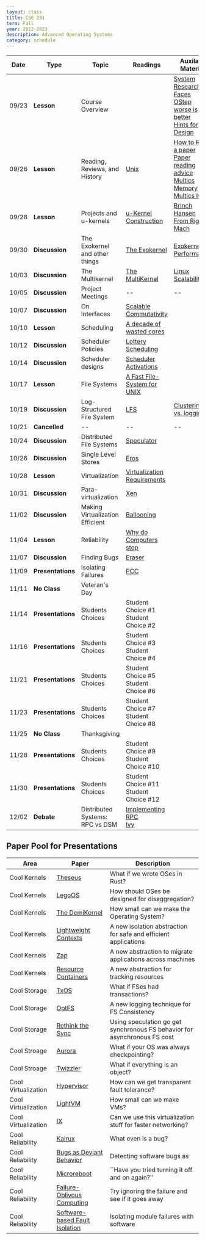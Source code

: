 ```yaml
---
layout: class
title: CSE 231
term: Fall
year: 2022-2023
description: Advanced Operating Systems
category: schedule
---
```


|    Date   | Type | Topic | Readings | Auxilary Material |   Due  |
|-----------|------|-------|----------|----------|--------|
| 09/23 | **Lesson**     | Course Overview                          |                                                                                   | [System Research Faces](https://www.usenix.org/legacy/event/hotos05/final_papers_backup/red_team/red_html/paper.html#foot32)<br />[OStep](http://www.ostep.org)<br />[worse is better](https://www.dreamsongs.com/WorseIsBetter.html)<br />[Hints for Design](https://www.microsoft.com/en-us/research/wp-content/uploads/2016/02/acrobat-17.pdf)| |
| 09/26 | **Lesson**     | Reading, Reviews, and History            | [Unix](/assets/pdf/unix.pdf)                                                      | [How to Read a paper](https://www.albany.edu/spatial/WebsiteFiles/ResearchAdvices/how-to-read-a-paper.pdf) <br /> [Paper reading advice](http://www.cs.kent.edu/~jmaletic/howtoread.html) <br />  [Multics Memory](https://dl.acm.org/doi/10.1145/800001.811668)<br />[Multics IO](https://dl.acm.org/doi/10.1145/800212.806497) | [About You]()|
| 09/28 | **Lesson**     | Projects and u-kernels                   | [u-Kernel Construction](https://dl.acm.org/doi/10.1145/224056.224075) | [Brinch Hansen](https://dl.acm.org/doi/10.1145/362258.362278)<br />[From Rig to Mach](https://dl.acm.org/doi/10.5555/324493.325071) | Review |
| 09/30 | **Discussion** | The Exokernel and other things           | [The Exokernel](https://dl.acm.org/doi/10.1145/224056.224076)                     |[Exokernel Performance](https://dl.acm.org/doi/10.1145/268998.266644) | Review |
| 10/03 | **Discussion** | The Multikernel                          | [The MultiKernel](https://dl.acm.org/doi/10.1145/1629575.1629579) | [Linux Scalability]() | Review |
| 10/05 | **Discussion** | Project Meetings                         | -- | -- | -- |
| 10/07 | **Discussion** | On Interfaces                            | [Scalable Commutativity](https://dl.acm.org/doi/10.1145/2517349.2522712) | | Review |
| 10/10 | **Lesson**     | Scheduling                               | [A decade of wasted cores](https://people.ece.ubc.ca/sasha/papers/eurosys16-final29.pdf)| | Review |
| 10/12 | **Discussion** | Scheduler Policies                       | [Lottery Scheduling](https://www.usenix.org/conference/osdi-94/lottery-scheduling-flexible-proportional-share-resource-management) | | Review |
| 10/14 | **Discussion** | Scheduler designs                        | [Scheduler Activations](https://dl.acm.org/doi/10.1145/121132.121151)                | | Review |
| 10/17 | **Lesson**     | File Systems                             | [A Fast File-System for UNIX](https://dl.acm.org/doi/10.1145/989.990) | | Review<br />Kernel Reflect|
| 10/19 | **Discussion** | Log-Structured File System               | [LFS](https://dl.acm.org/doi/10.1145/121132.121137) | [Clustering vs. logging](https://www.usenix.org/legacy/publications/library/proceedings/neworl/full_papers/seltzer.pdf) | Review |
| 10/21 | **Cancelled**  | --                                       | -- | -- | -- |
| 10/24 | **Discussion** | Distributed File Systems                 | [Speculator](https://dl.acm.org/doi/10.1145/1095810.1095829) |  | Review |
| 10/26 | **Discussion** | Single Level Stores                      | [Eros](https://www.usenix.org/conference/2002-usenix-annual-technical-conference/design-evolution-eros-single-level-store) | | Review |
| 10/28 | **Lesson**     | Virtualization                           | [Virtualization Requirements](https://dl.acm.org/doi/10.1145/361011.361073) | | Review|
| 10/31 | **Discussion** | Para-virtualization                      | [Xen](https://dl.acm.org/doi/10.1145/945445.945462)   | | Review |
| 11/02 | **Discussion** | Making Virtualization Efficient          | [Ballooning](https://dl.acm.org/doi/10.1145/844128.844146)    | | Review |
| 11/04 | **Lesson**        | Reliability                              | [Why do Computers stop](https://www.hpl.hp.com/techreports/tandem/TR-85.7.pdf) | | Review<br /> FS Reflect |
| 11/07 | **Discussion**    | Finding Bugs                             | [Eraser](https://dl.acm.org/doi/10.1145/265924.265927) | | Review |
| 11/09 | **Presentations** | Isolating Failures                       | [PCC](https://personal.utdallas.edu/~hamlen/Papers/necula96safe.pdf) | | Review |
| 11/11 | **No Class**      | Veteran's Day|                          |  | | |
| 11/14 | **Presentations** | Students Choices | Student Choice #1<br /> Student Choice #2 | | Review<br />Reliable Reflect |
| 11/16 | **Presentations** | Students Choices | Student Choice #3<br /> Student Choice #4 | | Review |
| 11/21 | **Presentations** | Students Choices | Student Choice #5<br /> Student Choice #6 | | Review |
| 11/23 | **Presentations** | Students Choices | Student Choice #7<br /> Student Choice #8 | | Review |
| 11/25 | **No Class**| Thanksgiving |                           |  | | |
| 11/28 | **Presentations** | Students Choices | Student Choice #9<br /> Student Choice #10 | | Review |
| 11/30 | **Presentations** | Students Choices | Student Choice #11<br /> Student Choice #12 | | Review |
| 12/02 | **Debate** | Distributed Systems: RPC vs DSM               | [Implementing RPC]()<br />[Ivy]() | | Review |



## Paper Pool for Presentations

| Area | Paper | Description |
| ---- | ----- | ------------|
| Cool Kernels        | [Theseus](https://www.usenix.org/system/files/osdi20-boos.pdf) | What if we wrote OSes in Rust? |
| Cool Kernels        | [LegoOS](https://www.usenix.org/system/files/osdi18-shan.pdf) | How should OSes be designed for disaggregation? |
| Cool Kernels        | [The DemiKernel](https://dl.acm.org/doi/10.1145/3477132.3483569) | How small can we make the Operating System? |
| Cool Kernels        | [Lightweight Contexts](https://www.usenix.org/system/files/conference/osdi16/osdi16-litton.pdf) | A new isolation abstraction for safe and efficient applications |
| Cool Kernels        | [Zap](https://www.cs.cmu.edu/~sosman/publications/osdi2002/osdi2002_zap.pdf) | A new abstraction to migrate applications across machines |
| Cool Kernels        | [Resource Containers](https://www.usenix.org/legacy/publications/library/proceedings/osdi99/full_papers/banga/banga.pdf) | A new abstraction for tracking resources |
| Cool Storage        | [TxOS](https://dl.acm.org/doi/10.1145/1629575.1629591)   | What if FSes had transactions? |
| Cool Storage        | [OptFS](https://dl.acm.org/doi/10.1145/2517349.2522726)  | A new logging technique for FS Consistency |
| Cool Storage        | [Rethink the Sync](https://www.usenix.org/legacy/event/osdi06/tech/nightingale/nightingale.pdf) | Using speculation go get synchronous FS behavior for asynchronous FS cost |
| Cool Stroage        | [Aurora](https://dl.acm.org/doi/10.1145/3477132.3483563) | What if your OS was always checkpointing? |
| Cool Stroage        | [Twizzler](https://www.usenix.org/system/files/atc20-bittman.pdf) | What if everything is an object? |
| Cool Virtualization | [Hypervisor](https://www.cs.cornell.edu/fbs/publications/vft.sosp.pdf) | How can we get transparent fault tolerance? |
| Cool Virtualization | [LightVM](https://dl.acm.org/doi/pdf/10.1145/3132747.3132763) | How small can we make VMs? |
| Cool Virtualization | [IX](https://www.usenix.org/system/files/conference/osdi14/osdi14-paper-belay.pdf)  | Can we use this virtualization stuff for faster networking? |
| Cool Reliability    | [Kairux](https://dl.acm.org/doi/10.1145/3341301.3359650) | What even is a bug? |
| Cool Reliability    | [Bugs as Deviant Behavior](https://dl.acm.org/doi/10.1145/502034.502041)| Detecting software bugs as
| Cool Reliability    | [Microreboot](https://www.usenix.org/legacy/event/osdi04/tech/full_papers/candea/candea.pdf) | ``Have you tried turning it off and on again?'' |
| Cool Reliability    | [Failure-Oblivous Computing](https://www.usenix.org/legacy/event/osdi04/tech/full_papers/rinard/rinard.pdf) | Try ignoring the failure and see if it goes away |
| Cool Reliability    | [Software-based Fault Isolation](https://dl.acm.org/doi/pdf/10.1145/168619.168635) | Isolating module failures with software |
